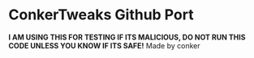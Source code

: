 # ConkerTweaks Github Port
**I AM USING THIS FOR TESTING IF ITS MALICIOUS, DO NOT RUN THIS CODE UNLESS YOU KNOW IF ITS SAFE!**
Made by conker
